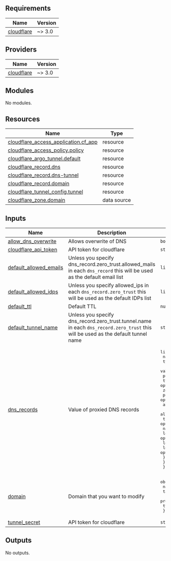 <!-- BEGIN_TF_DOCS -->
## Requirements

| Name | Version |
|------|---------|
| <a name="requirement_cloudflare"></a> [cloudflare](#requirement\_cloudflare) | ~> 3.0 |

## Providers

| Name | Version |
|------|---------|
| <a name="provider_cloudflare"></a> [cloudflare](#provider\_cloudflare) | ~> 3.0 |

## Modules

No modules.

## Resources

| Name | Type |
|------|------|
| [cloudflare_access_application.cf_app](https://registry.terraform.io/providers/cloudflare/cloudflare/latest/docs/resources/access_application) | resource |
| [cloudflare_access_policy.policy](https://registry.terraform.io/providers/cloudflare/cloudflare/latest/docs/resources/access_policy) | resource |
| [cloudflare_argo_tunnel.default](https://registry.terraform.io/providers/cloudflare/cloudflare/latest/docs/resources/argo_tunnel) | resource |
| [cloudflare_record.dns](https://registry.terraform.io/providers/cloudflare/cloudflare/latest/docs/resources/record) | resource |
| [cloudflare_record.dns-tunnel](https://registry.terraform.io/providers/cloudflare/cloudflare/latest/docs/resources/record) | resource |
| [cloudflare_record.domain](https://registry.terraform.io/providers/cloudflare/cloudflare/latest/docs/resources/record) | resource |
| [cloudflare_tunnel_config.tunnel](https://registry.terraform.io/providers/cloudflare/cloudflare/latest/docs/resources/tunnel_config) | resource |
| [cloudflare_zone.domain](https://registry.terraform.io/providers/cloudflare/cloudflare/latest/docs/data-sources/zone) | data source |

## Inputs

| Name | Description | Type | Default | Required |
|------|-------------|------|---------|:--------:|
| <a name="input_allow_dns_overwrite"></a> [allow\_dns\_overwrite](#input\_allow\_dns\_overwrite) | Allows overwrite of DNS | `bool` | `false` | no |
| <a name="input_cloudflare_api_token"></a> [cloudflare\_api\_token](#input\_cloudflare\_api\_token) | API token for cloudflare | `string` | n/a | yes |
| <a name="input_default_allowed_emails"></a> [default\_allowed\_emails](#input\_default\_allowed\_emails) | Unless you specify dns\_record.zero\_trust.allowed\_mails in each `dns_record` this will be used as the default email list | `list(string)` | n/a | yes |
| <a name="input_default_allowed_idps"></a> [default\_allowed\_idps](#input\_default\_allowed\_idps) | Unless you specify allowed\_ips in each `dns_record.zero_trust` this will be used as the default IDPs list | `list(string)` | n/a | yes |
| <a name="input_default_ttl"></a> [default\_ttl](#input\_default\_ttl) | Default TTL | `number` | `3600` | no |
| <a name="input_default_tunnel_name"></a> [default\_tunnel\_name](#input\_default\_tunnel\_name) | Unless you specify dns\_record.zero\_trust.tunnel.name in each `dns_record.zero_trust` this will be used as the default tunnel name | `string` | n/a | yes |
| <a name="input_dns_records"></a> [dns\_records](#input\_dns\_records) | Value of proxied DNS records | <pre>list(object({<br>    name    = string<br>    type    = optional(string)<br>    value   = optional(string)<br>    proxied = optional(bool)<br>    ttl     = optional(number)<br>    zero_trust = optional(object({<br>      protected      = optional(bool)<br>      allowed_idps   = optional(list(string))<br>      allowed_emails = optional(list(string))<br>      tunnel = optional(object({<br>        name           = optional(string)<br>        local-ip       = optional(string)<br>        local-port     = optional(string)<br>        local-protocol = optional(string)<br>      }))<br>    }))<br>  }))</pre> | n/a | yes |
| <a name="input_domain"></a> [domain](#input\_domain) | Domain that you want to modify | <pre>object({<br>    name    = string<br>    target  = optional(string)<br>    proxied = optional(bool)<br>    ttl     = optional(number)<br>  })</pre> | n/a | yes |
| <a name="input_tunnel_secret"></a> [tunnel\_secret](#input\_tunnel\_secret) | API token for cloudflare | `string` | n/a | yes |

## Outputs

No outputs.
<!-- END_TF_DOCS -->